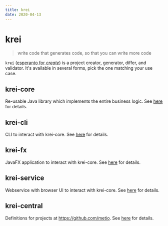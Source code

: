 ```yaml
---
title: krei
date: 2020-04-13
---
```


# krei

> write code that generates code, so that you can write more code

`krei` ([esperanto for *create*](https://translate.google.com/#view=home&op=translate&sl=en&tl=eo&text=create)) is a project creator, generator, differ, and validator. It's available in several forms, pick the one matching your use case.

## krei-core

Re-usable Java library which implements the entire business logic. See [here](krei-core) for details.

## krei-cli

CLI to interact with krei-core. See [here](krei-cli) for details.

## krei-fx

JavaFX application to interact with krei-core. See [here](krei-fx) for details.

## krei-service

Webservice with browser UI to interact with krei-core. See [here](krei-service) for details.

## krei-central

Definitions for projects at https://github.com/metio. See [here](krei-central) for details.
